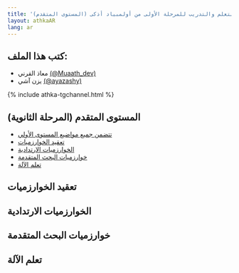 ```yaml
---
title: 'المواد العلمية المطلوبة ومصادر التعلم والتدريب للمرحلة الأولى من أولمبياد أذكى (المستوى المتقدم)'
layout: athkaAR
lang: ar
---
```


<h2>كتب هذا الملف:</h2>
<ul>
    <li>معاذ القرني <a href="https://twitter.com/Muaath_dev" target="_blank">(@Muaath_dev)</a></li>
    <li>يزن آشي <a href="https://twitter.com/ayazashy" target="_blank">(@ayazashy)</a></li>
</ul>

{% include athka-tgchannel.html %}

## المستوى المتقدم (المرحلة الثانوية)
- [تتضمن جميع مواضيع المستوى الأولي](https://teqaniaat.github.io/Teqaniaat/athka/first_exam_topics_junior_ar)
- [تعقيد الخوارزميات](#تعقيد-الخوارزميات)
- [الخوارزميات الارتدادية](#الخوارزميات-الارتدادية)
- [خوارزميات البحث المتقدمة](#خوارزميات-البحث-المتقدمة)
- [تعلم الآلة](#تعلم-الآلة)
<a id="تعقيد-الخوارزميات"></a>
## تعقيد الخوارزميات
<a id="الخوارزميات-الارتدادية"></a>
## الخوارزميات الارتدادية
<a id="خوارزميات-البحث-المتقدمة"></a>
## خوارزميات البحث المتقدمة
<a id="تعلم-الآلة"></a>
## تعلم الآلة
